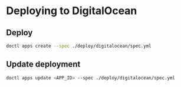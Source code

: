 # Deploying to DigitalOcean

## Deploy

```bash
doctl apps create --spec ./deploy/digitalocean/spec.yml
```

## Update deployment

```bash
doctl apps update <APP_ID> --spec ./deploy/digitalocean/spec.yml
```
